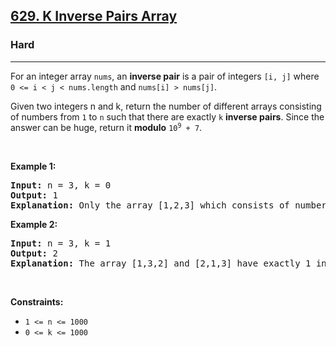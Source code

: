 <h2><a href="https://leetcode.com/problems/k-inverse-pairs-array/">629. K Inverse Pairs Array</a></h2><h3>Hard</h3><hr><div bis_skin_checked="1"><p>For an integer array <code>nums</code>, an <strong>inverse pair</strong> is a pair of integers <code>[i, j]</code> where <code>0 &lt;= i &lt; j &lt; nums.length</code> and <code>nums[i] &gt; nums[j]</code>.</p>

<p>Given two integers n and k, return the number of different arrays consisting of numbers from <code>1</code> to <code>n</code> such that there are exactly <code>k</code> <strong>inverse pairs</strong>. Since the answer can be huge, return it <strong>modulo</strong> <code>10<sup>9</sup> + 7</code>.</p>

<p>&nbsp;</p>
<p><strong class="example">Example 1:</strong></p>

<pre><strong>Input:</strong> n = 3, k = 0
<strong>Output:</strong> 1
<strong>Explanation:</strong> Only the array [1,2,3] which consists of numbers from 1 to 3 has exactly 0 inverse pairs.
</pre>

<p><strong class="example">Example 2:</strong></p>

<pre><strong>Input:</strong> n = 3, k = 1
<strong>Output:</strong> 2
<strong>Explanation:</strong> The array [1,3,2] and [2,1,3] have exactly 1 inverse pair.
</pre>

<p>&nbsp;</p>
<p><strong>Constraints:</strong></p>

<ul>
	<li><code>1 &lt;= n &lt;= 1000</code></li>
	<li><code>0 &lt;= k &lt;= 1000</code></li>
</ul>
</div>